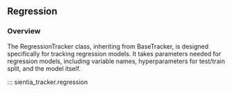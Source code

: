 ## Regression

### Overview
The RegressionTracker class, inheriting from BaseTracker, is designed specifically for tracking regression models. It takes parameters needed for regression models, including variable names, hyperparameters for test/train split, and the model itself. 

::: sientia_tracker.regression


